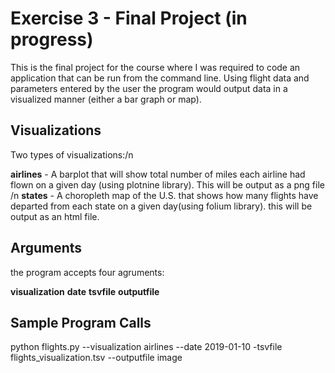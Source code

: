 # Exercise 3 - Final Project (in progress)

This is the final project for the course where I was required to code an application that can be run from the command line. Using flight data and parameters entered by the user the program would output data in a visualized manner (either a bar graph or map). 

## Visualizations

Two types of visualizations:/n

**airlines** - A barplot that will show total number of miles each airline had flown on a given day (using plotnine library). This will be output as a png file
/n
**states** - A choropleth map of the U.S. that shows how many flights have departed from each state on a given day(using folium library). this will be output as an html file. 


## Arguments

the program accepts four agruments: 

**visualization**
**date**
**tsvfile**
**outputfile**


## Sample Program Calls 

python flights.py --visualization airlines --date 2019-01-10 -tsvfile flights_visualization.tsv --outputfile image
